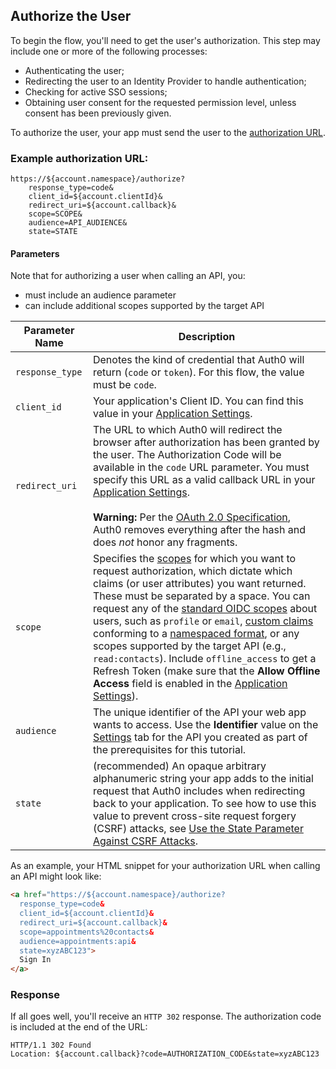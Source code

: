 ## Authorize the User

To begin the flow, you'll need to get the user's authorization. This step may include one or more of the following processes:

* Authenticating the user;
* Redirecting the user to an Identity Provider to handle authentication;
* Checking for active SSO sessions;
* Obtaining user consent for the requested permission level, unless consent has been previously given.

To authorize the user, your app must send the user to the [authorization URL](/api/authentication#authorization-code-grant).


### Example authorization URL:

```text
https://${account.namespace}/authorize?
    response_type=code&
    client_id=${account.clientId}&
    redirect_uri=${account.callback}&
    scope=SCOPE&
    audience=API_AUDIENCE&
    state=STATE
```

#### Parameters

Note that for authorizing a user when calling an API, you:

- must include an audience parameter
- can include additional scopes supported by the target API


| Parameter Name  | Description |
|-----------------|-------------|
| `response_type` | Denotes the kind of credential that Auth0 will return (`code` or `token`). For this flow, the value must be `code`. |
| `client_id`     | Your application's Client ID. You can find this value in your [Application Settings](${manage_url}/#/Applications/${account.clientId}/settings). |
| `redirect_uri`  | The URL to which Auth0 will redirect the browser after authorization has been granted by the user. The Authorization Code will be available in the `code` URL parameter. You must specify this URL as a valid callback URL in your [Application Settings](${manage_url}/#/Applications/${account.clientId}/settings). <br /> <br /> **Warning:** Per the [OAuth 2.0 Specification](https://tools.ietf.org/html/rfc6749#section-3.1.2), Auth0 removes everything after the hash and does *not* honor any fragments. |
| `scope`         | Specifies the [scopes](/scopes) for which you want to request authorization, which dictate which claims (or user attributes) you want returned. These must be separated by a space. You can request any of the [standard OIDC scopes](https://openid.net/specs/openid-connect-core-1_0.html#StandardClaims) about users, such as `profile` or `email`, [custom claims](/scopes/current/custom-claims) conforming to a [namespaced format](/api-auth/tutorials/adoption/scope-custom-claims), or any scopes supported by the target API (e.g., `read:contacts`). Include `offline_access` to get a Refresh Token (make sure that the __Allow Offline Access__ field is enabled in the [Application Settings](${manage_url}/#/applications)). |
| `audience`      | The unique identifier of the API your web app wants to access. Use the **Identifier** value on the [Settings](${manage_url}/#/apis) tab for the API you created as part of the prerequisites for this tutorial. |
| `state`         | (recommended) An opaque arbitrary alphanumeric string your app adds to the initial request that Auth0 includes when redirecting back to your application. To see how to use this value to prevent cross-site request forgery (CSRF) attacks, see [Use the State Parameter Against CSRF Attacks](/protocols/oauth2/oauth-state#how-to-use-the-parameter-against-csrf-attacks). |

As an example, your HTML snippet for your authorization URL when calling an API might look like:

```html
<a href="https://${account.namespace}/authorize?
  response_type=code&
  client_id=${account.clientId}&
  redirect_uri=${account.callback}&  
  scope=appointments%20contacts&
  audience=appointments:api&
  state=xyzABC123">
  Sign In
</a>
```

### Response

If all goes well, you'll receive an `HTTP 302` response. The authorization code is included at the end of the URL:

```text
HTTP/1.1 302 Found
Location: ${account.callback}?code=AUTHORIZATION_CODE&state=xyzABC123
```
